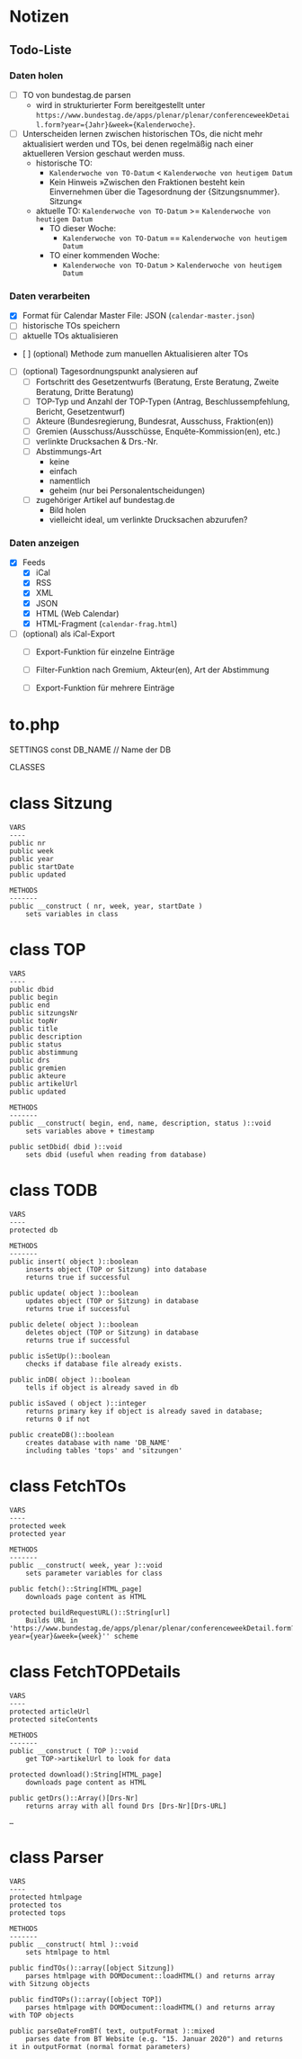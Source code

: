 Notizen
=======

Todo-Liste
----------

### Daten holen
- [ ] TO von bundestag.de parsen
	- wird in strukturierter Form bereitgestellt unter `https://www.bundestag.de/apps/plenar/plenar/conferenceweekDetail.form?year={Jahr}&week={Kalenderwoche}`.
- [ ] Unterscheiden lernen zwischen historischen TOs, die nicht mehr aktualisiert werden und TOs, bei denen regelmäßig nach einer aktuelleren Version geschaut werden muss.
	- historische TO:
		- `Kalenderwoche von TO-Datum` < `Kalenderwoche von heutigem Datum`
		- Kein Hinweis »Zwischen den Fraktionen besteht kein Einvernehmen über die Tagesordnung der {Sitzungsnummer}. Sitzung«
	- aktuelle TO: `Kalenderwoche von TO-Datum` >= `Kalenderwoche von heutigem Datum`
		- TO dieser Woche:
			- `Kalenderwoche von TO-Datum` == `Kalenderwoche von heutigem Datum`
		- TO einer kommenden Woche:
			- `Kalenderwoche von TO-Datum` > `Kalenderwoche von heutigem Datum`

### Daten verarbeiten
- [x] Format für Calendar Master File: JSON (`calendar-master.json`)
- [ ] historische TOs speichern
- [ ] aktuelle TOs aktualisieren
- [ ] \(optional) Methode zum manuellen Aktualisieren alter TOs
- [ ] \(optional) Tagesordnungspunkt analysieren auf
	- [ ] Fortschritt des Gesetzentwurfs (Beratung, Erste Beratung, Zweite Beratung, Dritte Beratung)
	- [ ] TOP-Typ und Anzahl der TOP-Typen (Antrag, Beschlussempfehlung, Bericht, Gesetzentwurf)
	- [ ] Akteure (Bundesregierung, Bundesrat, Ausschuss, Fraktion(en))
	- [ ] Gremien (Ausschuss/Ausschüsse, Enquête-Kommission(en), etc.)
	- [ ] verlinkte Drucksachen & Drs.-Nr.
	- [ ] Abstimmungs-Art
		- keine
		- einfach
		- namentlich
		- geheim (nur bei Personalentscheidungen)
	- [ ] zugehöriger Artikel auf bundestag.de
		- Bild holen
		- vielleicht ideal, um verlinkte Drucksachen abzurufen?


### Daten anzeigen
- [x] Feeds
	- [x] iCal
	- [x] RSS
	- [x] XML
	- [x] JSON
	- [x] HTML (Web Calendar)
	- [x] HTML-Fragment (`calendar-frag.html`)
- [ ] \(optional) als iCal-Export
	- [ ] Export-Funktion für einzelne Einträge
	- [ ] Filter-Funktion nach Gremium, Akteur(en), Art der Abstimmung
	- [ ] Export-Funktion für mehrere Einträge


# to.php

SETTINGS
	const DB_NAME // Name der DB

CLASSES

class Sitzung
=============

	VARS
	----
	public nr
	public week
	public year
	public startDate
	public updated

	METHODS
	-------
	public __construct ( nr, week, year, startDate )
		sets variables in class


class TOP
=========

	VARS
	----
	public dbid
	public begin
	public end
	public sitzungsNr
	public topNr
	public title
	public description
	public status
	public abstimmung
	public drs
	public gremien
	public akteure
	public artikelUrl
	public updated

	METHODS
	-------
	public __construct( begin, end, name, description, status )::void
		sets variables above + timestamp

	public setDbid( dbid )::void
		sets dbid (useful when reading from database)



class TODB
==========

	VARS
	----
	protected db

	METHODS
	-------
	public insert( object )::boolean
		inserts object (TOP or Sitzung) into database
		returns true if successful

	public update( object )::boolean
		updates object (TOP or Sitzung) in database
		returns true if successful

	public delete( object )::boolean
		deletes object (TOP or Sitzung) in database
		returns true if successful

	public isSetUp()::boolean
		checks if database file already exists.

	public inDB( object )::boolean
		tells if object is already saved in db

	public isSaved ( object )::integer
		returns primary key if object is already saved in database;
		returns 0 if not

	public createDB()::boolean
		creates database with name 'DB_NAME'
		including tables 'tops' and 'sitzungen'



class FetchTOs
==============

	VARS
	----
	protected week
	protected year

	METHODS
	-------
	public __construct( week, year )::void
		sets parameter variables for class

	public fetch()::String[HTML_page]
		downloads page content as HTML

	protected buildRequestURL()::String[url]
		Builds URL in 'https://www.bundestag.de/apps/plenar/plenar/conferenceweekDetail.form?year={year}&week={week}'' scheme



class FetchTOPDetails
=====================

	VARS
	----
	protected articleUrl
	protected siteContents

	METHODS
	-------
	public __construct ( TOP )::void
		get TOP->artikelUrl to look for data

	protected download():String[HTML_page]
		downloads page content as HTML

	public getDrs()::Array()[Drs-Nr]
		returns array with all found Drs [Drs-Nr][Drs-URL]

	…



class Parser
==============

	VARS
	----
	protected htmlpage
	protected tos
	protected tops

	METHODS
	-------
	public __construct( html )::void
		sets htmlpage to html

	public findTOs()::array([object Sitzung])
		parses htmlpage with DOMDocument::loadHTML() and returns array with Sitzung objects

	public findTOPs()::array([object TOP])
		parses htmlpage with DOMDocument::loadHTML() and returns array with TOP objects

	public parseDateFromBT( text, outputFormat )::mixed
		parses date from BT Website (e.g. "15. Januar 2020") and returns it in outputFormat (normal format parameters)